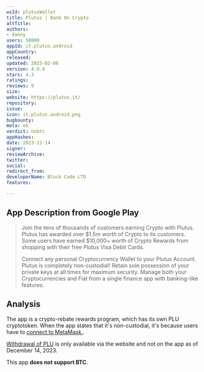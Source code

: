 ```yaml
---
wsId: plutusWallet
title: Plutus | Bank On Crypto
altTitle: 
authors:
- danny
users: 50000
appId: it.plutus.android
appCountry: 
released: 
updated: 2025-02-06
version: 4.9.4
stars: 4.3
ratings: 
reviews: 9
size: 
website: https://plutus.it/
repository: 
issue: 
icon: it.plutus.android.png
bugbounty: 
meta: ok
verdict: nobtc
appHashes: 
date: 2023-12-14
signer: 
reviewArchive: 
twitter: 
social: 
redirect_from: 
developerName: Block Code LTD
features: 

---
```


## App Description from Google Play 

> Join the tens of thousands of customers earning Crypto with Plutus. Plutus has awarded over $1.5m worth of Crypto to its customers. Some users have earned $10,000+ worth of Crypto Rewards from shopping with their free Plutus Visa Debit Cards.
>
> Connect any personal Cryptocurrency Wallet to your Plutus Account. Plutus is completely non-custodial! Retain sole possession of your private keys at all times for maximum security. Manage both your Cryptocurrencies and Fiat from a single finance app with banking-like features.

## Analysis 

The app is a crypto-rebate rewards program, which has its own PLU cryptotoken. When the app states that it's non-custodial, it's because users have to [connect to MetaMask.](https://support.plutus.it/hc/en-us/articles/4701908861213-How-to-stack-your-PLU-for-additional-rewards). 

[Withdrawal of PLU](https://support.plutus.it/hc/en-us/articles/360012845997-Withdrawing-your-PLU-Rewards) is only available via the website and not on the app as of December 14, 2023.

This app **does not support BTC**.